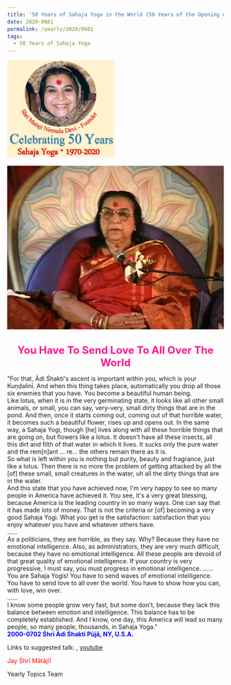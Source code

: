 ```yaml
---
title: '50 Years of Sahaja Yoga in the World (50 Years of the Opening of the Sahasrāra Chakra), Post 19'
date: 2020-0601
permalink: /yearly/2020/0601
tags:
  - 50 Years of Sahaja Yoga
---
```


<div style="text-align: left"><img src="/images/Celebrating50YearsSahajaYoga.png" width="250" /></div><br>

<div style="text-align: center"><img src="/images/image442.png" /></div>

<br>
<p style="color:DeepPink; text-align:center">
<font size="+2"><b>You Have To Send Love To All Over The World</b><br></font>
</p>

<p>
"For that, Ādi Śhakti's ascent is important within you, which is your Kuṇḍalinī. And when this thing takes place, automatically you drop all those six enemies that you have. You become a beautiful human being.<br>
Like lotus, when it is in the very germinating state, it looks like all other small animals, or small, you can say, very-very, small dirty things that are in the pond. And then, once it starts coming out, coming out of that horrible water, it becomes such a beautiful flower, rises up and opens out. In the same way, a Sahaja Yogi, though [he] lives along with all these horrible things that are going on, but flowers like a lotus. It doesn't have all these insects, all this dirt and filth of that water in which it lives. It sucks only the pure water and the rem[n]ant ... re... the others remain there as it is.<br>
So what is left within you is nothing but purity, beauty and fragrance, just like a lotus. Then there is no more the problem of getting attacked by all the [of] these small, small creatures in the water, uh all the dirty things that are in the water.<br> 
And this state that you have achieved now, I'm very happy to see so many people in America have achieved it. You see, it's a very great blessing, because America is the leading country in so many ways. One can say that it has made lots of money. That is not the criteria or [of] becoming a very good Sahaja Yogi. What you get is the satisfaction: satisfaction that you enjoy whatever you have and whatever others have.<br>
......<br>
As a politicians, they are horrible, as they say. Why? Because they have no emotional intelligence. Also, as administrators, they are very much difficult, because they have no emotional intelligence. All these people are devoid of that great quality of emotional intelligence. If your country is very progressive, I must say, you must progress in emotional intelligence. 
......<br>
You are Sahaja Yogis! You have to send waves of emotional intelligence. You have to send love to all over the world. You have to show how you can, with love, win over.<br>
......<br>
I know some people grow very fast, but some don't, because they lack this balance between emotion and intelligence. This balance has to be completely established. And I know, one day, this America will lead so many people, so many people, thousands, in Sahaja Yoga."<br>
<font color="blue"><b>2000-0702 Śhrī Ādi Śhakti Pūjā, NY, U.S.A.</b></font><br>
</p>

Links to suggested talk: <a href="https://vimeo.com/88508352"> </a>, <a href="https://www.youtube.com/watch?v=3vp_curGvnQ"> youtube</a><br>

<p style="color:red;">Jay Śhrī Mātājī!<br></p>

Yearly Topics Team